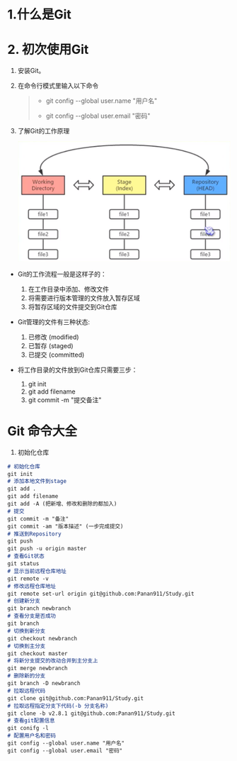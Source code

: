 # 1.什么是Git

# 2. 初次使用Git

1. 安装Git。

2. 在命令行模式里输入以下命令

   > - git config --global user.name "用户名"
   >
   > - git config --global user.email "密码"

3. 了解Git的工作原理

   ![image-20200511012327062](./Git学习.assets/image-20200511012327062.png)

- Git的工作流程一般是这样子的：
  1. 在工作目录中添加、修改文件
  2. 将需要进行版本管理的文件放入暂存区域
  3. 将暂存区域的文件提交到Git仓库

- Git管理的文件有三种状态:
  1. 已修改 (modified)
  2. 已暂存 (staged)
  3. 已提交 (committed)

- 将工作目录的文件放到Git仓库只需要三步：
  1. git init
  2. git add filename
  3. git commit -m "提交备注"







# Git 命令大全

1. 初始化仓库

```markdown
# 初始化仓库
git init
# 添加本地文件到stage
git add .
git add filename
git add -A (把新增、修改和删除的都加入)
# 提交
git commit -m "备注"
git commit -am "版本描述" (一步完成提交)
# 推送到Repository
git push
git push -u origin master
# 查看Git状态
git status
# 显示当前远程仓库地址
git remote -v
# 修改远程仓库地址
git remote set-url origin git@github.com:Panan911/Study.git
# 创建新分支
git branch newbranch
# 查看分支是否成功
git branch
# 切换到新分支
git checkout newbranch
# 切换到主分支
git checkout master
# 将新分支提交的改动合并到主分支上
git merge newbranch
# 删除新的分支
git branch -D newbranch
# 拉取远程代码
git clone git@github.com:Panan911/Study.git
# 拉取远程指定分支下代码(-b 分支名称)
git clone -b v2.8.1 git@github.com:Panan911/Study.git
# 查看git配置信息
git conifg -l
# 配置用户名和密码
git config --global user.name "用户名"
git config --global user.email "密码"
```

